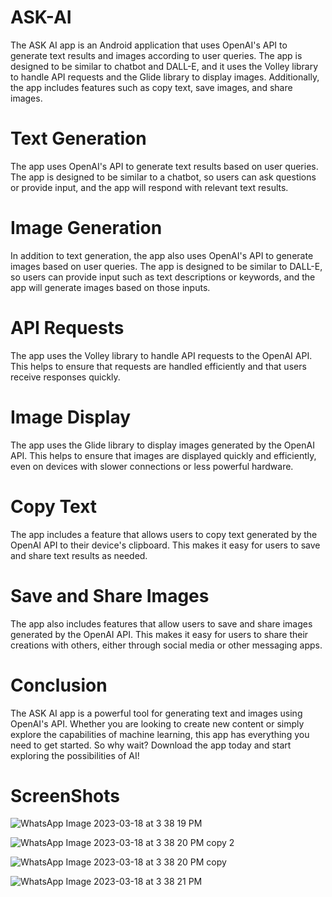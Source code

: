 # ASK-AI
The ASK AI app is an Android application that uses OpenAI's API to generate text results and images according to user queries. The app is designed to be similar to chatbot and DALL-E, and it uses the Volley library to handle API requests and the Glide library to display images. Additionally, the app includes features such as copy text, save images, and share images.

# Text Generation
The app uses OpenAI's API to generate text results based on user queries. The app is designed to be similar to a chatbot, so users can ask questions or provide input, and the app will respond with relevant text results.

# Image Generation
In addition to text generation, the app also uses OpenAI's API to generate images based on user queries. The app is designed to be similar to DALL-E, so users can provide input such as text descriptions or keywords, and the app will generate images based on those inputs.

# API Requests
The app uses the Volley library to handle API requests to the OpenAI API. This helps to ensure that requests are handled efficiently and that users receive responses quickly.

# Image Display
The app uses the Glide library to display images generated by the OpenAI API. This helps to ensure that images are displayed quickly and efficiently, even on devices with slower connections or less powerful hardware.

# Copy Text
The app includes a feature that allows users to copy text generated by the OpenAI API to their device's clipboard. This makes it easy for users to save and share text results as needed.

# Save and Share Images
The app also includes features that allow users to save and share images generated by the OpenAI API. This makes it easy for users to share their creations with others, either through social media or other messaging apps.

# Conclusion
The ASK AI app is a powerful tool for generating text and images using OpenAI's API. Whether you are looking to create new content or simply explore the capabilities of machine learning, this app has everything you need to get started. So why wait? Download the app today and start exploring the possibilities of AI!

# ScreenShots
![WhatsApp Image 2023-03-18 at 3 38 19 PM](https://user-images.githubusercontent.com/116948587/226099164-a4d92de1-bb2a-41c0-b9b6-79d115fd4c54.jpeg)


![WhatsApp Image 2023-03-18 at 3 38 20 PM copy 2](https://user-images.githubusercontent.com/116948587/226099370-37acf872-da8d-48b0-bc2c-d7aa13bd2531.jpeg)


![WhatsApp Image 2023-03-18 at 3 38 20 PM copy](https://user-images.githubusercontent.com/116948587/226099384-d7d6a03f-ea35-4011-a543-8fd6e303fe4a.jpeg)


![WhatsApp Image 2023-03-18 at 3 38 21 PM](https://user-images.githubusercontent.com/116948587/226099393-f4bf75d2-7391-4ff9-a9bc-fe766fe00e86.jpeg)




